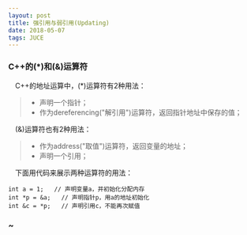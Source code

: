 ```yaml
---
layout: post
title: 强引用与弱引用(Updating)
date: 2018-05-07
tags: JUCE
---
```


### C++的(*)和(&)运算符

　C++的地址运算中，(*)运算符有2种用法：

> - 声明一个指针；
> - 作为dereferencing("解引用")运算符，返回指针地址中保存的值；

　(&)运算符也有2种用法：

> - 作为address("取值")运算符，返回变量的地址；
> - 声明一个引用；

　下面用代码来展示两种运算符的用法：

```
int a = 1;   // 声明变量a，并初始化分配内存
int *p = &a;   // 声明指针p，用a的地址初始化
int &c = *p;   // 声明引用c，不能再次赋值
```

### ~



